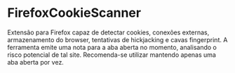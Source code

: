 # FirefoxCookieScanner

Extensão para Firefox capaz de detectar cookies, conexões externas, armazenamento do browser, tentativas de hickjacking e cavas fingerprint.
A ferramenta emite uma nota para a aba aberta no momento, analisando o risco potencial de tal site.
Recomenda-se utilizar mantendo apenas uma aba aberta por vez.
